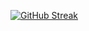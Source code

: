 [![GitHub Streak](http://github-readme-streak-stats.herokuapp.com?user=PascalSun&theme=dark&date_format=M%20j%5B%2C%20Y%5D&currStreakLabel=DD2727)](https://git.io/streak-stats)
